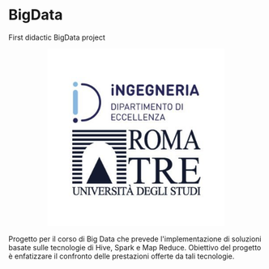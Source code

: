 # BigData
First didactic BigData project 

<p align="center">
  <img src=" image/uGOy9YQG_400x400.jpg" width="350" title="hover text">
</p>

Progetto per il corso di Big Data che prevede l'implementazione di soluzioni basate sulle tecnologie di Hive, Spark e Map Reduce.
Obiettivo del progetto è enfatizzare il confronto delle prestazioni offerte da tali tecnologie. 



